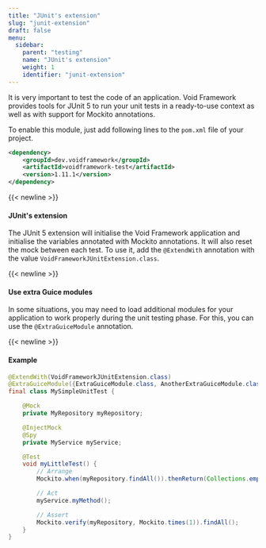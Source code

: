 ```yaml
---
title: "JUnit's extension"
slug: "junit-extension"
draft: false
menu:
  sidebar:
    parent: "testing"
    name: "JUnit's extension"
    weight: 1
    identifier: "junit-extension"
---
```


It is very important to test the code of an application. Void Framework provides tools for JUnit 5 to run your unit tests in a ready-to-use context as well as with support for Mockito annotations.

To enable this module, just add following lines to the `pom.xml` file of your project.

```xml
<dependency>
    <groupId>dev.voidframework</groupId>
    <artifactId>voidframework-test</artifactId>
    <version>1.11.1</version>
</dependency>
```


{{< newline >}}
#### JUnit's extension

The JUnit 5 extension will initialise the Void Framework application and initialise the variables annotated with Mockito annotations. It will also reset the mock between each test. To use it, add the `@ExtendWith` annotation with the value `VoidFrameworkJUnitExtension.class`.



{{< newline >}}
#### Use extra Guice modules

In some situations, you may need to load additional modules for your application to work properly during the unit testing phase. For this, you can use the `@ExtraGuiceModule` annotation.



{{< newline >}}
#### Example
```java
@ExtendWith(VoidFrameworkJUnitExtension.class)
@ExtraGuiceModule({ExtraGuiceModule.class, AnotherExtraGuiceModule.class})
final class MySimpleUnitTest {

    @Mock
    private MyRepository myRepository;

    @InjectMock
    @Spy
    private MyService myService;

    @Test
    void myLittleTest() {
        // Arrange
        Mockito.when(myRepository.findAll()).thenReturn(Collections.emptyList());

        // Act
        myService.myMethod();

        // Assert
        Mockito.verify(myRepository, Mockito.times(1)).findAll();
    }
}
```
